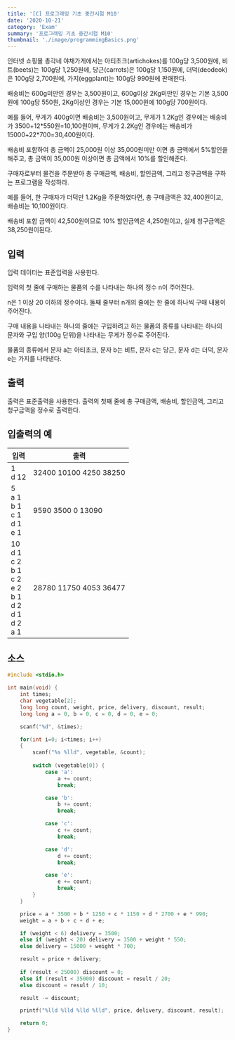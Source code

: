 ```yaml
---
title: '[C] 프로그래밍 기초 중간시험 M10'
date: '2020-10-21'
category: 'Exam'
summary: '프로그래밍 기초 중간시험 M10'
thumbnail: './image/programmingBasics.png'
---
```

인터넷 쇼핑몰 총각네 야채가게에서는 아티초크(artichokes)를 100g당 3,500원에, 비트(beets)는 100g당 1,250원에, 당근(carrots)은 100g당 1,150원에, 더덕(deodeok)은 100g당 2,700원에, 가지(eggplant)는 100g당 990원에 판매한다.

배송비는 600g미만인 경우는 3,500원이고, 600g이상 2Kg미만인 경우는 기본 3,500원에 100g당 550원, 2Kg이상인 경우는 기본 15,000원에 100g당 700원이다.

예를 들어, 무게가 400g이면 배송비는 3,500원이고, 무게가 1.2Kg인 경우에는 배송비가 3500+12\*550원=10,100원이며, 무게가 2.2Kg인 경우에는 배송비가 15000+22\*700=30,400원이다.

배송비 포함하여 총 금액이 25,000원 이상 35,000원미만 이면 총 금액에서 5%할인을 해주고, 총 금액이 35,000원 이상이면 총 금액에서 10%를 할인해준다.

구매자로부터 물건을 주문받아 총 구매금액, 배송비, 할인금액, 그리고 청구금액을 구하는 프로그램을 작성하라.

예를 들어, 한 구매자가 더덕만 1.2Kg을 주문하였다면, 총 구매금액은 32,400원이고, 배송비는 10,100원이다. 

배송비 포함 금액이 42,500원이므로 10% 할인금액은 4,250원이고, 실제 청구금액은 38,250원이된다.

## 입력
입력 데이터는 표준입력을 사용한다.

입력의 첫 줄에 구매하는 물품의 수를 나타내는 하나의 정수 n이 주어진다.

n은 1 이상 20 이하의 정수이다. 둘째 줄부터 n개의 줄에는 한 줄에 하나씩 구매 내용이 주어진다.

구매 내용을 나타내는 하나의 줄에는 구입하려고 하는 물품의 종류를 나타내는 하나의 문자와 구입 양(100g 단위)을 나타내는 무게가 정수로 주어진다.

물품의 종류에서 문자 a는 아티초크, 문자 b는 비트, 문자 c는 당근, 문자 d는 더덕, 문자 e는 가지를 나타낸다.

## 출력
출력은 표준출력을 사용한다. 출력의 첫째 줄에 총 구매금액, 배송비, 할인금액, 그리고 청구금액을 정수로 출력한다.


## 입출력의 예

|입력|출력|
|---|---|
|1<br>d 12|32400 10100 4250 38250|
|5<br>a 1<br>b 1<br>c 1<br>d 1<br>e 1|9590 3500 0 13090|
|10<br>d 1<br>c 2<br>b 1<br>c 2<br>e 2<br>b 1<br>d 2<br>d 1<br>d 2<br>a 1|28780 11750 4053 36477|

## 소스
```c
#include <stdio.h>

int main(void) {
    int times;
    char vegetable[2];
    long long count, weight, price, delivery, discount, result;
    long long a = 0, b = 0, c = 0, d = 0, e = 0;

    scanf("%d", &times);

    for(int i=0; i<times; i++)
    {
        scanf("%s %lld", vegetable, &count);
    
        switch (vegetable[0]) {
            case 'a':
                a += count;
                break;

            case 'b':
                b += count;
                break;

            case 'c':
                c += count;
                break;

			case 'd':
                d += count;
                break;

			case 'e':
                e += count;
                break;
        }
    }

    price = a * 3500 + b * 1250 + c * 1150 + d * 2700 + e * 990;
    weight = a + b + c + d + e;

    if (weight < 6) delivery = 3500;
    else if (weight < 20) delivery = 3500 + weight * 550;
    else delivery = 15000 + weight * 700;

	result = price + delivery;
	
	if (result < 25000) discount = 0;
	else if (result < 35000) discount = result / 20;
	else discount = result / 10;

	result -= discount;

    printf("%lld %lld %lld %lld", price, delivery, discount, result);

    return 0;
}
```